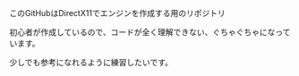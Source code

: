このGitHubはDirectX11でエンジンを作成する用のリポジトリ

初心者が作成しているので、コードが全く理解できない、ぐちゃぐちゃになっています。

少しでも参考になれるように練習したいです。
